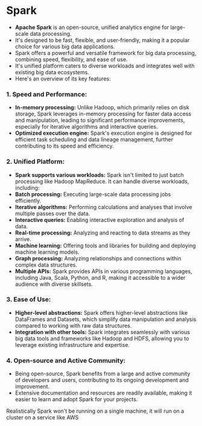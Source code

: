 # **Spark**

- **Apache Spark** is an open-source, unified analytics engine for large-scale data processing.
- It's designed to be fast, flexible, and user-friendly, making it a popular choice for various big data applications.
- Spark offers a powerful and versatile framework for big data processing, combining speed, flexibility, and ease of use.
- It's unified platform caters to diverse workloads and integrates well with existing big data ecosystems.
- Here's an overview of its key features:

### **1. Speed and Performance:**

* **In-memory processing:** Unlike Hadoop, which primarily relies on disk storage, Spark leverages in-memory processing for faster data access and manipulation, leading to significant performance improvements, especially for iterative algorithms and interactive queries.
* **Optimized execution engine:** Spark's execution engine is designed for efficient task scheduling and data lineage management, further contributing to its speed and efficiency.

### **2. Unified Platform:**

* **Spark supports various workloads:**  Spark isn't limited to just batch processing like Hadoop MapReduce. It can handle diverse workloads, including:
* **Batch processing:** Executing large-scale data processing jobs efficiently.
* **Iterative algorithms:** Performing calculations and analyses that involve multiple passes over the data.
* **Interactive queries:** Enabling interactive exploration and analysis of data.
* **Real-time processing:** Analyzing and reacting to data streams as they arrive.
* **Machine learning:** Offering tools and libraries for building and deploying machine learning models.
* **Graph processing:** Analyzing relationships and connections within complex data structures.
* **Multiple APIs:** Spark provides APIs in various programming languages, including Java, Scala, Python, and R, making it accessible to a wider audience with diverse skillsets.

### **3. Ease of Use:**

* **Higher-level abstractions:** Spark offers higher-level abstractions like DataFrames and Datasets, which simplify data manipulation and analysis compared to working with raw data structures.
* **Integration with other tools:** Spark integrates seamlessly with various big data tools and frameworks like Hadoop and HDFS, allowing you to leverage existing infrastructure and expertise.

### **4. Open-source and Active Community:**

* Being open-source, Spark benefits from a large and active community of developers and users, contributing to its ongoing development and improvement.
* Extensive documentation and resources are readily available, making it easier to learn and adopt Spark for your projects.

Realistically Spark won't be running on a single machine, it will run on a cluster on a service like AWS
